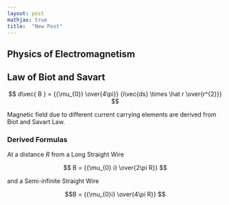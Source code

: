 ```yaml
---
layout: post
mathjax: true
title:  "New Post"
---
```

        
        
## Physics of Electromagnetism
 

       
## Law of Biot and Savart

$$ d\vec{ B } = {{\mu_{0}} \over{4\pi}}  {i\vec{ds} \times \hat r \over{r^{2}}} $$


Magnetic field due to different current carrying elements are derived from Biot and Savart Law.
        
### Derived Formulas 

At a distance $R$ from a Long Straight Wire

 $$ B = {{\mu_{0} i} \over{2\pi R}}  $$

and a Semi-infinite Straight Wire

 $$B = {{\mu_{0}i} \over{4\pi R}} $$
